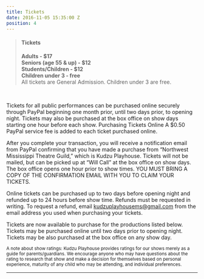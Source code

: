 ```yaml
---
title: Tickets
date: 2016-11-05 15:35:00 Z
position: 4
---
```


> #### Tickets
> <b>Adults - $17</b><br>
> <b>Seniors (age 55 & up) - $12</b><br>
> <b>Students/Children - $12</b><br>
> <b>Children under 3 - free</b><br>
> All tickets are General Admission.  Children under 3 are free.<br>
<br>

Tickets for all public performances can be purchased online securely through PayPal beginning one month prior, until two days prior, to opening night.  Tickets may also be purchased at the box office on show days starting one hour before each show.
Purchasing Tickets Online
A $0.50 PayPal service fee is added to each ticket purchased online.   

After you complete your transaction, you will receive a notification email from PayPal confirming that you have made a purchase from “Northwest Mississippi Theatre Guild,” which is Kudzu Playhouse. Tickets will not be mailed, but can be picked up at “Will Call” at the box office on show days.  The box office opens one hour prior to show times.   YOU MUST BRING A COPY OF THE CONFIRMATION EMAIL WITH YOU TO CLAIM YOUR TICKETS.  

Online tickets can be purchased up to two days before opening night and refunded up to 24 hours before show time.  Refunds must be requested in writing. To request a refund, email kudzuplayhousems@gmail.com from the email address you used when purchasing your tickets.

Tickets are now available to purchase for the productions listed below.  
Tickets may be purchased online until two days prior to opening night.
Tickets may be also purchased at the box office on any show day.

<small>A note about show ratings: Kudzu Playhouse provides ratings for our shows merely as a guide for parents/guardians.  We encourage anyone who may have questions about the rating to research that show and make a decision for themselves based on personal experience, maturity of any child who may be attending, and individual preferences.</small>
<br>

---
